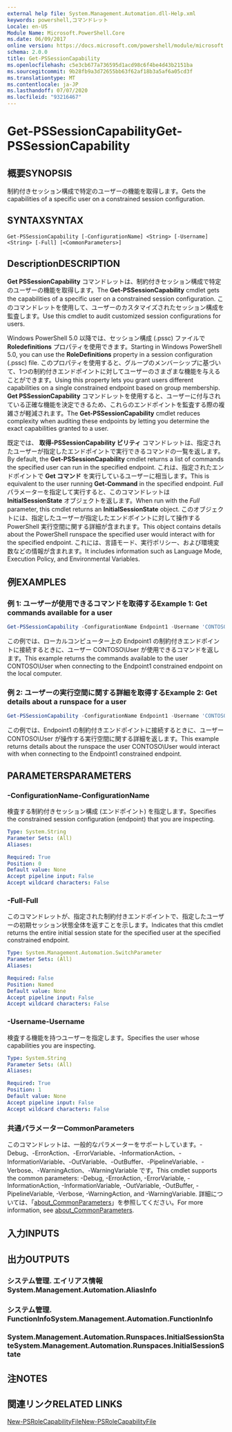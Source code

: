 ```yaml
---
external help file: System.Management.Automation.dll-Help.xml
keywords: powershell,コマンドレット
Locale: en-US
Module Name: Microsoft.PowerShell.Core
ms.date: 06/09/2017
online version: https://docs.microsoft.com/powershell/module/microsoft.powershell.core/get-pssessioncapability?view=powershell-6&WT.mc_id=ps-gethelp
schema: 2.0.0
title: Get-PSSessionCapability
ms.openlocfilehash: c5e3cb677a736595d1acd98c6f4be4d43b2151ba
ms.sourcegitcommit: 9b28fb9a3d72655bb63f62af18b3a5af6a05cd3f
ms.translationtype: MT
ms.contentlocale: ja-JP
ms.lasthandoff: 07/07/2020
ms.locfileid: "93216467"
---
```

# <span data-ttu-id="62a5c-103">Get-PSSessionCapability</span><span class="sxs-lookup"><span data-stu-id="62a5c-103">Get-PSSessionCapability</span></span>

## <span data-ttu-id="62a5c-104">概要</span><span class="sxs-lookup"><span data-stu-id="62a5c-104">SYNOPSIS</span></span>
<span data-ttu-id="62a5c-105">制約付きセッション構成で特定のユーザーの機能を取得します。</span><span class="sxs-lookup"><span data-stu-id="62a5c-105">Gets the capabilities of a specific user on a constrained session configuration.</span></span>

## <span data-ttu-id="62a5c-106">SYNTAX</span><span class="sxs-lookup"><span data-stu-id="62a5c-106">SYNTAX</span></span>

```
Get-PSSessionCapability [-ConfigurationName] <String> [-Username] <String> [-Full] [<CommonParameters>]
```

## <span data-ttu-id="62a5c-107">Description</span><span class="sxs-lookup"><span data-stu-id="62a5c-107">DESCRIPTION</span></span>

<span data-ttu-id="62a5c-108">**Get PSSessionCapability** コマンドレットは、制約付きセッション構成で特定のユーザーの機能を取得します。</span><span class="sxs-lookup"><span data-stu-id="62a5c-108">The **Get-PSSessionCapability** cmdlet gets the capabilities of a specific user on a constrained session configuration.</span></span>
<span data-ttu-id="62a5c-109">このコマンドレットを使用して、ユーザーのカスタマイズされたセッション構成を監査します。</span><span class="sxs-lookup"><span data-stu-id="62a5c-109">Use this cmdlet to audit customized session configurations for users.</span></span>

<span data-ttu-id="62a5c-110">Windows PowerShell 5.0 以降では、セッション構成 (.pssc) ファイルで **Roledefinitions** プロパティを使用できます。</span><span class="sxs-lookup"><span data-stu-id="62a5c-110">Starting in Windows PowerShell 5.0, you can use the **RoleDefinitions** property in a session configuration (.pssc) file.</span></span>
<span data-ttu-id="62a5c-111">このプロパティを使用すると、グループのメンバーシップに基づいて、1つの制約付きエンドポイントに対してユーザーのさまざまな機能を与えることができます。</span><span class="sxs-lookup"><span data-stu-id="62a5c-111">Using this property lets you grant users different capabilities on a single constrained endpoint based on group membership.</span></span>
<span data-ttu-id="62a5c-112">**Get PSSessionCapability** コマンドレットを使用すると、ユーザーに付与されている正確な機能を決定できるため、これらのエンドポイントを監査する際の複雑さが軽減されます。</span><span class="sxs-lookup"><span data-stu-id="62a5c-112">The **Get-PSSessionCapability** cmdlet reduces complexity when auditing these endpoints by letting you determine the exact capabilities granted to a user.</span></span>

<span data-ttu-id="62a5c-113">既定では、 **取得-PSSessionCapability ビリティ** コマンドレットは、指定されたユーザーが指定したエンドポイントで実行できるコマンドの一覧を返します。</span><span class="sxs-lookup"><span data-stu-id="62a5c-113">By default, the **Get-PSSessionCapability** cmdlet returns a list of commands the specified user can run in the specified endpoint.</span></span>
<span data-ttu-id="62a5c-114">これは、指定されたエンドポイントで **Get コマンド** を実行しているユーザーに相当します。</span><span class="sxs-lookup"><span data-stu-id="62a5c-114">This is equivalent to the user running **Get-Command** in the specified endpoint.</span></span>
<span data-ttu-id="62a5c-115">*Full* パラメーターを指定して実行すると、このコマンドレットは **InitialSessionState** オブジェクトを返します。</span><span class="sxs-lookup"><span data-stu-id="62a5c-115">When run with the *Full* parameter, this cmdlet returns an **InitialSessionState** object.</span></span>
<span data-ttu-id="62a5c-116">このオブジェクトには、指定したユーザーが指定したエンドポイントに対して操作する PowerShell 実行空間に関する詳細が含まれます。</span><span class="sxs-lookup"><span data-stu-id="62a5c-116">This object contains details about the PowerShell runspace the specified user would interact with for the specified endpoint.</span></span>
<span data-ttu-id="62a5c-117">これには、言語モード、実行ポリシー、および環境変数などの情報が含まれます。</span><span class="sxs-lookup"><span data-stu-id="62a5c-117">It includes information such as Language Mode, Execution Policy, and Environmental Variables.</span></span>

## <span data-ttu-id="62a5c-118">例</span><span class="sxs-lookup"><span data-stu-id="62a5c-118">EXAMPLES</span></span>

### <span data-ttu-id="62a5c-119">例 1: ユーザーが使用できるコマンドを取得する</span><span class="sxs-lookup"><span data-stu-id="62a5c-119">Example 1: Get commands available for a user</span></span>

```powershell
Get-PSSessionCapability -ConfigurationName Endpoint1 -Username 'CONTOSO\User'
```

<span data-ttu-id="62a5c-120">この例では、ローカルコンピューター上の Endpoint1 の制約付きエンドポイントに接続するときに、ユーザー CONTOSO\User が使用できるコマンドを返します。</span><span class="sxs-lookup"><span data-stu-id="62a5c-120">This example returns the commands available to the user CONTOSO\User when connecting to the Endpoint1 constrained endpoint on the local computer.</span></span>

### <span data-ttu-id="62a5c-121">例 2: ユーザーの実行空間に関する詳細を取得する</span><span class="sxs-lookup"><span data-stu-id="62a5c-121">Example 2: Get details about a runspace for a user</span></span>

```powershell
Get-PSSessionCapability -ConfigurationName Endpoint1 -Username 'CONTOSO\User' -Full
```

<span data-ttu-id="62a5c-122">この例では、Endpoint1 の制約付きエンドポイントに接続するときに、ユーザー CONTOSO\User が操作する実行空間に関する詳細を返します。</span><span class="sxs-lookup"><span data-stu-id="62a5c-122">This example returns details about the runspace the user CONTOSO\User would interact with when connecting to the Endpoint1 constrained endpoint.</span></span>

## <span data-ttu-id="62a5c-123">PARAMETERS</span><span class="sxs-lookup"><span data-stu-id="62a5c-123">PARAMETERS</span></span>

### <span data-ttu-id="62a5c-124">-ConfigurationName</span><span class="sxs-lookup"><span data-stu-id="62a5c-124">-ConfigurationName</span></span>

<span data-ttu-id="62a5c-125">検査する制約付きセッション構成 (エンドポイント) を指定します。</span><span class="sxs-lookup"><span data-stu-id="62a5c-125">Specifies the constrained session configuration (endpoint) that you are inspecting.</span></span>

```yaml
Type: System.String
Parameter Sets: (All)
Aliases:

Required: True
Position: 0
Default value: None
Accept pipeline input: False
Accept wildcard characters: False
```

### <span data-ttu-id="62a5c-126">-Full</span><span class="sxs-lookup"><span data-stu-id="62a5c-126">-Full</span></span>

<span data-ttu-id="62a5c-127">このコマンドレットが、指定された制約付きエンドポイントで、指定したユーザーの初期セッション状態全体を返すことを示します。</span><span class="sxs-lookup"><span data-stu-id="62a5c-127">Indicates that this cmdlet returns the entire initial session state for the specified user at the specified constrained endpoint.</span></span>

```yaml
Type: System.Management.Automation.SwitchParameter
Parameter Sets: (All)
Aliases:

Required: False
Position: Named
Default value: None
Accept pipeline input: False
Accept wildcard characters: False
```

### <span data-ttu-id="62a5c-128">-Username</span><span class="sxs-lookup"><span data-stu-id="62a5c-128">-Username</span></span>

<span data-ttu-id="62a5c-129">検査する機能を持つユーザーを指定します。</span><span class="sxs-lookup"><span data-stu-id="62a5c-129">Specifies the user whose capabilities you are inspecting.</span></span>

```yaml
Type: System.String
Parameter Sets: (All)
Aliases:

Required: True
Position: 1
Default value: None
Accept pipeline input: False
Accept wildcard characters: False
```

### <span data-ttu-id="62a5c-130">共通パラメーター</span><span class="sxs-lookup"><span data-stu-id="62a5c-130">CommonParameters</span></span>

<span data-ttu-id="62a5c-131">このコマンドレットは、一般的なパラメーターをサポートしています。-Debug、-ErrorAction、-ErrorVariable、-InformationAction、-InformationVariable、-OutVariable、-OutBuffer、-PipelineVariable、-Verbose、-WarningAction、-WarningVariable です。</span><span class="sxs-lookup"><span data-stu-id="62a5c-131">This cmdlet supports the common parameters: -Debug, -ErrorAction, -ErrorVariable, -InformationAction, -InformationVariable, -OutVariable, -OutBuffer, -PipelineVariable, -Verbose, -WarningAction, and -WarningVariable.</span></span> <span data-ttu-id="62a5c-132">詳細については、「[about_CommonParameters](https://go.microsoft.com/fwlink/?LinkID=113216)」を参照してください。</span><span class="sxs-lookup"><span data-stu-id="62a5c-132">For more information, see [about_CommonParameters](https://go.microsoft.com/fwlink/?LinkID=113216).</span></span>

## <span data-ttu-id="62a5c-133">入力</span><span class="sxs-lookup"><span data-stu-id="62a5c-133">INPUTS</span></span>

## <span data-ttu-id="62a5c-134">出力</span><span class="sxs-lookup"><span data-stu-id="62a5c-134">OUTPUTS</span></span>

### <span data-ttu-id="62a5c-135">システム管理. エイリアス情報</span><span class="sxs-lookup"><span data-stu-id="62a5c-135">System.Management.Automation.AliasInfo</span></span>

### <span data-ttu-id="62a5c-136">システム管理. FunctionInfo</span><span class="sxs-lookup"><span data-stu-id="62a5c-136">System.Management.Automation.FunctionInfo</span></span>

### <span data-ttu-id="62a5c-137">System.Management.Automation.Runspaces.InitialSessionState</span><span class="sxs-lookup"><span data-stu-id="62a5c-137">System.Management.Automation.Runspaces.InitialSessionState</span></span>

## <span data-ttu-id="62a5c-138">注</span><span class="sxs-lookup"><span data-stu-id="62a5c-138">NOTES</span></span>

## <span data-ttu-id="62a5c-139">関連リンク</span><span class="sxs-lookup"><span data-stu-id="62a5c-139">RELATED LINKS</span></span>

[<span data-ttu-id="62a5c-140">New-PSRoleCapabilityFile</span><span class="sxs-lookup"><span data-stu-id="62a5c-140">New-PSRoleCapabilityFile</span></span>](New-PSRoleCapabilityFile.md)
